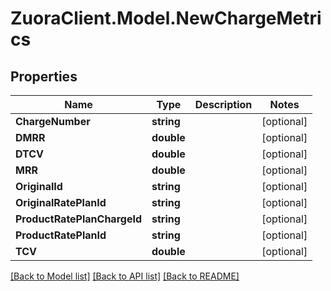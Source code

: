# ZuoraClient.Model.NewChargeMetrics

## Properties

Name | Type | Description | Notes
------------ | ------------- | ------------- | -------------
**ChargeNumber** | **string** |  | [optional] 
**DMRR** | **double** |  | [optional] 
**DTCV** | **double** |  | [optional] 
**MRR** | **double** |  | [optional] 
**OriginalId** | **string** |  | [optional] 
**OriginalRatePlanId** | **string** |  | [optional] 
**ProductRatePlanChargeId** | **string** |  | [optional] 
**ProductRatePlanId** | **string** |  | [optional] 
**TCV** | **double** |  | [optional] 

[[Back to Model list]](../README.md#documentation-for-models) [[Back to API list]](../README.md#documentation-for-api-endpoints) [[Back to README]](../README.md)

